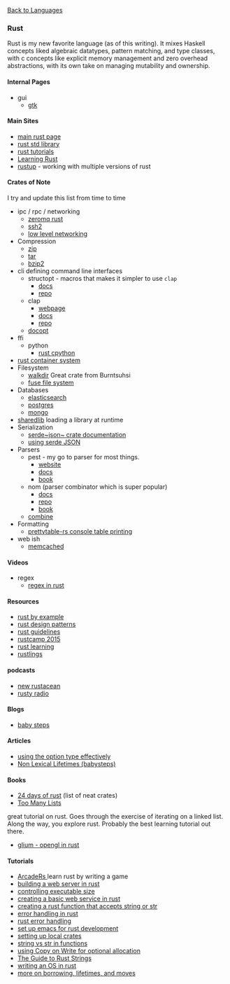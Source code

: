 [Back to Languages](../languages.md)

### Rust<span class="tag" data-tag-name="rust"></span>
Rust is my new favorite language (as of this writing). It mixes Haskell concepts liked algebraic datatypes, pattern matching, and type classes, with c concepts like explicit memory management and zero overhead abstractions, with its own take on managing mutability and ownership. 

#### Internal Pages
- gui
    - [gtk](rust/gtk/intro.md)

#### Main Sites

- [main rust page](https://www.rust-lang.org/documentation.html)
- [rust std library](https://doc.rust-lang.org/std/)
- [rust tutorials](http://hackr.io/tutorials/rust)<span class="tag" data-tag-name="tutorial"></span>
- [Learning Rust](https://github.com/ctjhoa/rust-learning)
- [rustup](https://github.com/rust-lang-nursery/rustup.rs) - working with multiple versions of rust


#### Crates of Note
I try and update this list from time to time
- ipc / rpc / networking
    - [zeromq rust](https://github.com/erickt/rust-zmq)
    - [ssh2](https://github.com/alexcrichton/ssh2-rs)
    - [low level networking](https://github.com/libpnet/libpnet)
- Compression
    - [zip](https://github.com/slackito/zip)
    - [tar](https://github.com/alexcrichton/tar-rs)
    - [bzip2](https://github.com/alexcrichton/bzip2-rs)
- cli defining command line interfaces
    - structopt - macros that makes it simpler to use ``clap``
        - [docs](https://docs.rs/structopt/0.2.15/structopt/)
        - [repo](https://github.com/TeXitoi/structopt)
    - clap
        - [webpage](https://clap.rs/)
        - [docs](https://docs.rs/clap/2.33.0/clap/)
        - [repo](https://github.com/clap-rs/clap)
    - [docopt](https://github.com/docopt/docopt.rs)
- ffi
  - python
    - [rust cpython](https://github.com/dgrunwald/rust-cpython)
- [rust container system](https://github.com/tailhook/vagga)
- Filesystem
    - [walkdir](https://github.com/BurntSushi/walkdir) Great crate from Burntsuhsi
    - [fuse file system](https://github.com/zargony/rust-fuse)
- Databases
    - [elasticsearch](https://github.com/benashford/rs-es)
    - [postgres](https://github.com/sfackler/rust-postgres)
    - [mongo](https://github.com/mongodb-labs/mongo-rust-driver-prototype)
- [sharedlib](https://tyleo.github.io/sharedlib/doc/sharedlib/index.html) loading a library at runtime
- Serialization
    - [serde~json~ crate documentation](https://serde-rs.github.io/json/serde_json/index.html)
    - [using serde JSON](https://github.com/serde-rs/json)
- Parsers
    - pest - my go to parser for most things. 
        - [website](https://pest.rs/)
        - [docs](https://docs.rs/pest/2.1.1/pest/)
        - [book](https://pest.rs/book/)
    - nom (parser combinator which is super popular)
        - [docs](https://docs.rs/nom/5.0.0-alpha1/nom/)
        - [repo](https://github.com/Geal/nom)
        - [book](https://stevedonovan.github.io/rust-gentle-intro/nom-intro.html)
    - [combine](https://marwes.github.io/combine/combine/index.html)<span class="tag" data-tag-name="5star"></span>
- Formatting
    - [prettytable-rs console table printing](https://github.com/phsym/prettytable-rs)
- web ish
    - [memcached](https://github.com/jaysonsantos/bmemcached-rs)
    
#### Videos

- regex
    - [regex in rust](rust/videos.md)
    
#### Resources

- [rust by example](http://rustbyexample.com/)
- [rust design patterns](https://github.com/nrc/patterns)
- [rust guidelines](http://aturon.github.io/)
- [rustcamp 2015](http://confreaks.tv/events/rustcamp2015)
- [rust learning](https://github.com/ctjhoa/rust-learning)
- [rustlings](https://github.com/carols10cents/rustlings)

#### podcasts

- [new rustacean](http://www.newrustacean.com/)
- [rusty radio](https://soundcloud.com/posix4e/sets/rustyradio)

#### Blogs

- [baby steps](http://smallcultfollowing.com/babysteps/)

#### Articles

- [using the option type effectively](https://blog.8thlight.com/uku-taht/2015/04/29/using-the-option-type-effectively.html)
- [Non Lexical Lifetimes (babysteps)](http://smallcultfollowing.com/babysteps/blog/2016/04/27/non-lexical-lifetimes-introduction/)

#### Books
- [24 days of rust](http://zsiciarz.github.io/24daysofrust/) (list of neat crates)
- [Too Many Lists](http://cglab.ca/~abeinges/blah/too-many-lists/book/README.html)<span class="tag" data-tag-name="tutorial"></span><span class="tag" data-tag-name="book"></span><span class="tag" data-tag-name="5"></span><span class="tag" data-tag-name="star"></span>

great tutorial on rust. Goes through the exercise of iterating on a
linked list. Along the way, you explore rust. Probably the best learning
tutorial out there.

- [glium - opengl in rust](https://tomaka.github.io/glium/book/index.html)

#### Tutorials<span class="tag" data-tag-name="tutorial"></span>

- [ArcadeRs ](https://jadpole.github.io/arcaders/arcaders-1-0) learn rust by writing a game
- [building a web server in rust](https://dfockler.github.io/2016/05/20/web-server.html)<span class="tag" data-tag-name="tutorial"></span><span class="tag" data-tag-name="web"></span>
- [controlling executable size](https://lifthrasiir.github.io/rustlog/why-is-a-rust-executable-large.html)
- [creating a basic web service in rust](http://hermanradtke.com/2016/05/16/creating-a-basic-webservice-in-rust.html)<span class="tag" data-tag-name="tutorial"></span><span class="tag" data-tag-name="web"></span>
- [creating a rust function that accepts string or str](http://hermanradtke.com/2015/05/06/creating-a-rust-function-that-accepts-string-or-str.html)
- [error handling in rust](https://doc.rust-lang.org/book/error-handling.html#the-try-macro)<span class="tag" data-tag-name="5star"></span>
- [rust error handling](http://blog.burntsushi.net/rust-error-handling/)<span class="tag" data-tag-name="5star"></span>
- [set up emacs for rust development](http://julienblanchard.com/2016/fancy-rust-development-with-emacs/)
- [setting up local crates](https://gillesleblanc.wordpress.com/2014/10/10/using-a-local-crate-with-cargo/)
- [string vs str in functions](http://hermanradtke.com/2015/05/03/string-vs-str-in-rust-functions.html)
- [using Copy on Write for optional allocation](http://hermanradtke.com/2015/05/29/creating-a-rust-function-that-returns-string-or-str.html)<span class="tag" data-tag-name="5star"></span>
- [The Guide to Rust Strings](http://www.steveklabnik.com/rust-issue-17340/)
- [writing an OS in rust](https://os.phil-opp.com/)<span class="tag" data-tag-name="tutorial"></span><span class="tag" data-tag-name="rust"></span><span class="tag" data-tag-name="os"></span>
- [more on borrowing, lifetimes, and moves](https://medium.com/@bugaevc/understanding-rust-ownership-borrowing-lifetimes-ff9ee9f79a9c#.s9rmhcok1)
